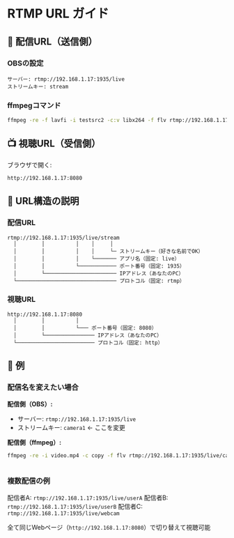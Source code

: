 # RTMP URL ガイド

## 🎯 配信URL（送信側）

### OBSの設定
```
サーバー: rtmp://192.168.1.17:1935/live
ストリームキー: stream
```

### ffmpegコマンド
```bash
ffmpeg -re -f lavfi -i testsrc2 -c:v libx264 -f flv rtmp://192.168.1.17:1935/live/stream
```

## 📺 視聴URL（受信側）

ブラウザで開く:
```
http://192.168.1.17:8080
```

## 🔧 URL構造の説明

### 配信URL
```
rtmp://192.168.1.17:1935/live/stream
  │        │          │    │     │
  │        │          │    │     └─ ストリームキー（好きな名前でOK）
  │        │          │    └─────── アプリ名（固定: live）
  │        │          └──────────── ポート番号（固定: 1935）
  │        └─────────────────────── IPアドレス（あなたのPC）
  └──────────────────────────────── プロトコル（固定: rtmp）
```

### 視聴URL  
```
http://192.168.1.17:8080
  │        │          │
  │        │          └─── ポート番号（固定: 8080）
  │        └──────────────── IPアドレス（あなたのPC）
  └───────────────────────── プロトコル（固定: http）
```

## 📝 例

### 配信名を変えたい場合

**配信側（OBS）:**
- サーバー: `rtmp://192.168.1.17:1935/live`
- ストリームキー: `camera1` ← ここを変更

**配信側（ffmpeg）:**
```bash
ffmpeg -re -i video.mp4 -c copy -f flv rtmp://192.168.1.17:1935/live/camera1
                                                                         ↑ここを変更
```

### 複数配信の例

配信者A: `rtmp://192.168.1.17:1935/live/userA`
配信者B: `rtmp://192.168.1.17:1935/live/userB`
配信者C: `rtmp://192.168.1.17:1935/live/webcam`

全て同じWebページ（`http://192.168.1.17:8080`）で切り替えて視聴可能